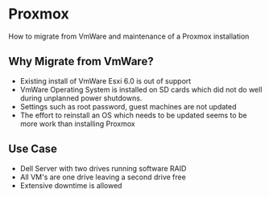 # Proxmox
How to migrate from VmWare and maintenance of a Proxmox installation

## Why Migrate from VmWare?

- Existing install of VmWare Esxi 6.0 is out of support
- VmWare Operating System is installed on SD cards which did not do well during unplanned power shutdowns.
- Settings such as root password, guest machines are not updated
- The effort to reinstall an OS which needs to be updated seems to be more work than installing Proxmox

## Use Case

- Dell Server with two drives running software RAID
- All VM's are one drive leaving a second drive free
- Extensive downtime is allowed
